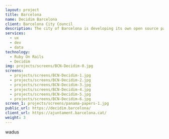 ```yaml
---
layout: project
title: Barcelona
name: Decidim Barcelona
client: Barcelona City Council
description: The city of Barcelona is developing its own open source participation platform. We are the responsibles of the UX and design for 2018. We have also designed and developed the accountability module and the global accountability section, which shows all accountability initiatives across the City Council.
services:
  - ux
  - dev
  - data
technology:
  - Ruby On Rails
  - Decidim
img: projects/screens/BCN-Decidim-0.jpg
screens:
  - projects/screens/BCN-Decidim-1.jpg
  - projects/screens/BCN-Decidim-2.jpg
  - projects/screens/BCN-Decidim-3.jpg
  - projects/screens/BCN-Decidim-4.jpg
  - projects/screens/BCN-Decidim-5.jpg
  - projects/screens/BCN-Decidim-6.jpg
screen_1: projects/screens/panama-papers-1.jpg
public_url: https://decidim.barcelona/
client_url: https://ajuntament.barcelona.cat/
weight: 3
---
```


wadus
